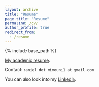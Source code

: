 ```yaml
---
layout: archive
title: "Resume"
page.title: "Resume"
permalink: /cv/
author_profile: true
redirect_from:
  - /resume
---
```


{% include base_path %}

<a href="/files/academic_resume.pdf">My academic resume</a>.

Contact: `daniel dot mimouni1 at gmail.com`

You can also look into my <a href="https://www.linkedin.com/in/daniel-mimouni-746987163/">LinkedIn</a>.


<!-- <h2>Professional experience</h2>

<table>
  <tr>
    <td rowspan="2" style="width: 100px;">Feb. &ndash; Aug. 2024 (7 months)</td>
    <td><a href="https://en.wikipedia.org/wiki/%C3%89cole_normale_sup%C3%A9rieure_Paris-Saclay"><b>École Normale Supérieure Paris-Saclay</b></a></td>
    <td><i>Postdoctoral researcher</i></td>
    <td>Paris area, France</td>
  </tr>
  <tr>
    <td colspan="3">
      <ul>
        <li>I am a postdoctoral researcher at the <a href="https://centreborelli.ens-paris-saclay.fr/en">Centre Borelli</a> research lab under the supervision of <a href="http://www.laurentoudre.fr/">Laurent Oudre</a>.</li>
        <li>Pedagogical engineer and product manager for the BrevetAI of <a href="https://www.dataia.eu/en/saclai-school">SaclAI-School</a> (<a href="https://www.dataia.eu/en">DATAIA Institute</a>), an educational platform for AI acculturation through a learning-by-doing approach, aimed at students of the University of Paris-Saclay.</li>
        <li>The team consists of 10 members, including pedagogical engineers, developers, UX/UI designers, etc.</li>
      </ul>
    </td>
  </tr>
  <tr>
    <td rowspan="2" style="width: 100px;">Mar. &ndash; Aug. 2020 (6 months)</td>
    <td><a href="https://www.artefact.com/"><b>Artefact</b></a></td>
    <td><i>Data Scientist intern</i></td>
    <td>Paris, France</td>
  </tr>
  <tr>
    <td colspan="3">
      <ul>
        <li>Consulting for a major player in the food industry: demand sensing for new products with very few historical sales data ("cold start").</li>
        <li>Involved throughout the whole pipeline in agile development: exploratory data analysis, model iteration, production, industrialisation, and delivery.</li>
        <li>Technologies: AWS, Dask, Docker, Git, Pandas, Prophet, Unix, scikit-learn, statsmodels, tslearn.</li>
        <li>Result: The method developed for a specific country, in pairs with a Senior Data Scientist, was a success and was being deployed in other countries at the end of my internship.</li>
        <li>Links: <a href="https://medium.com/artefact-engineering-and-data-science/how-did-we-predict-sales-for-products-with-almost-no-historical-data-launches-d116e37eec44">Medium blog</a>.</li>
      </ul>
    </td>
  </tr>
  <tr>
    <td rowspan="2" style="width: 100px;">June &ndash; Sep. 2019 (3 months)</td>
    <td><a href="https://en.wikipedia.org/wiki/Laboratoires_Servier"><b>Servier</b></a></td>
    <td><i>Data Scientist intern</i></td>
    <td>Paris area, France</td>
  </tr>
  <tr>
    <td colspan="3">
      <ul>
        <li>Topic: Generating fictitious realistic patient data with generative adversarial networks (GANs).</li>
        <li>Links: <a href="/files/medgan_report.pdf">report</a>, <a href="/files/medgan_slides.pdf">slides</a>, <a href="https://github.com/sylvaincom/comparison-distributions">GitHub</a>, <a href="https://towardsdatascience.com/a-basic-intro-to-gans-generative-adversarial-networks-c62acbcefff3">Medium blog</a>.</li>
      </ul>
    </td>
  </tr>
</table>


<h2>Education</h2>

<table>
  <tr>
    <td rowspan="2" style="width: 100px;">Oct. 2020 &ndash; Jan. 2024</td>
    <td><a href="https://en.wikipedia.org/wiki/%C3%89cole_normale_sup%C3%A9rieure_Paris-Saclay"><b>École Normale Supérieure Paris-Saclay</b></a></td>
    <td><i>Doctor of Philosophy (PhD)</i></td>
    <td>Paris area, France</td>
  </tr>
  <tr>
    <td colspan="3">
      <ul>
        <li>Mathematics / Data Science applied to time series. Thesis title: Symbolic representations of time series [<a href="https://theses.fr/2024UPASM002">theses.fr</a> / <a href="https://theses.hal.science/tel-04573912">HAL</a> / <a href="https://theses.hal.science/tel-04573912v1/document">manuscript PDF</a> / <a href="/files/2024_01_08_phd_defense.pdf">defense slides PDF</a>].</li>
        <li>Advisors: <a href="http://www.laurentoudre.fr/">Laurent Oudre</a> and <a href="https://charles.doffy.net/">Charles Truong</a>, <a href="https://centreborelli.ens-paris-saclay.fr/en">Centre Borelli</a> (Université Paris-Saclay, CNRS, ENS Paris-Saclay).</li>
        <li>PhD successfully defended on January 8th, 2024. Committee: <a href="https://sites.google.com/site/mougeotmathilde/">Mathilde Mougeot</a> (Présidente), <a href="https://germain-forestier.info/">Germain Forestier</a> (Rapporteur & Examinateur), <a href="https://rtavenar.github.io/research/bio.html">Romain Tavenard</a> (Rapporteur & Examinateur), <a href="https://helios2.mi.parisdescartes.fr/~themisp/">Themis Palpanas</a> (Examinateur), and <a href="https://www2.informatik.hu-berlin.de/~schaefpa/">Patrick Schäfer</a> (Examinateur).</li>
        <li>Extra activities:
          <ul>
            <li>Co-organizer of the <i>Machine Learning and Massive Data Analysis (MLMDA)</i> weekly seminars with external or internal speakers in 2022/2023.</li>
            <li>Supervision of a research internship for a normalien student from the Mathematics Department (Mar. - June 2022).</li>
        </ul>
        </li>
      </ul>
    </td>
  </tr>
  <tr>
    <td rowspan="2" style="width: 105px;">2017 &ndash; 2020</td>
    <td><a href="https://en.wikipedia.org/wiki/%C3%89cole_nationale_sup%C3%A9rieure_des_mines_de_Nancy"><b>École des Mines de Nancy</b></a></td>
    <td><i>Master of Science</i></td>
    <td>Nancy, France</td>
  </tr>
  <tr>
    <td colspan="3">
      <ul>
        <li>Big Data & Data Science track within the Department of Mathematical Engineering.</li>
        <li>Awarded the Saint-Gobain Research Excellence Scholarship 2020 for academic achievements.</li>
      </ul>
    </td>
  </tr>
  <tr>
    <td rowspan="2" style="width: 100px;">2014 &ndash; 2017</td>
    <td><a href="https://en.wikipedia.org/wiki/Lyc%C3%A9e_Louis-le-Grand"><b>Lycée Louis-le-Grand</b></a></td>
    <td><i>Classe Préparatoire aux Grandes Écoles</i></td>
    <td>Paris, France</td>
  </tr>
  <tr>
    <td colspan="3">
      <ul>
        <li>Intensive preparation for the highly selective entrance examination to the <i>Grandes Écoles</i> (leading national French schools of Engineering).</li>
        <li><i>Filière PCSI/PC*</i>: Advanced Mathematics, Physics, Chemistry, Philosophy and English.</li>
      </ul>
    </td>
  </tr>
  <tr>
    <td rowspan="2" style="width: 100px;">2011 &ndash; 2014</td>
    <td><a href="https://en.wikipedia.org/wiki/Lyc%C3%A9e_Louis-le-Grand"><b>Lycée Louis-le-Grand</b></a></td>
    <td><i>Baccalauréat général avec la mention très bien</i></td>
    <td>Paris, France</td>
  </tr>
  <tr>
    <td colspan="3">
      <ul>
        <li>At the end of high school, I received the <i>Baccalauréat</i> (main French diploma required to pursue university studies) in Science with Highest Honors.</li>
      </ul>
    </td>
  </tr>
</table>

<h2>Past projects</h2>

<table>
  <tr>
    <td rowspan="2" style="width: 100px;">Oct. 2019 &ndash; Feb. 2020 (5 months)</td>
    <td><a href="https://en.wikipedia.org/wiki/%C3%89cole_nationale_sup%C3%A9rieure_des_mines_de_Nancy"><b>École des Mines de Nancy</b></a></td>
    <td><i>Research project in Data Science</i></td>
    <td>Nancy, France</td>
  </tr>
  <tr>
    <td colspan="3">
      <ul>
        <li>Topic: Comparison of empirical probability distributions using integral probability metrics and $f$-divergences.</li>
        <li>Result: I show that a new simulation method for the Choquet integral is "correct".</li>
        <li>Links: <a href="/files/comparison_distributions_report.pdf">report</a>, <a href="/files/comparison_distributions_slides.pdf">slides</a>,  <a href="https://github.com/sylvaincom/comparison-distributions">GitHub</a>.</li>
      </ul>
    </td>
  </tr>
  <tr>
    <td rowspan="2" style="width: 100px;">Oct. 2018 &ndash; June 2019 (9 months)</td>
    <td><a href="https://en.wikipedia.org/wiki/Saint-Gobain"><b>Saint-Gobain</b></a></td>
    <td><i>Research project in Data Science</i></td>
    <td>Paris area, France</td>
  </tr>
  <tr>
    <td colspan="3">
      <ul>
        <li>Topic: Anomaly detection using principal component analysis (PCA) and Gaussian kernel PCA.</li>
        <li>Result: the algorithm can detect 100% of the failure days observed by operators from Saint-Gobain.</li>
        <li>Links: <a href="https://github.com/sylvaincom/anomaly-detection-PCA">GitHub</a>.</li>
      </ul>
    </td>
  </tr>
</table> -->

